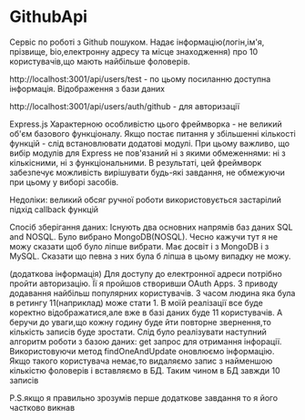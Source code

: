 # GithubApi
Сервіс по роботі з Github пошуком. Надає інформацію(логін,ім'я, прізвище, bio,електронну адресу та місце знаходження)
про 10 користувачів,що мають найбільше фоловерів. 


http://localhost:3001/api/users/test  - по цьому посиланню доступна інформація. Відображення з бази даних

http://localhost:3001/api/users/auth/github - для авторизації 

Express.js 
Характерною особливістю цього фреймворка - не великий об'єм базового функціоналу. Якщо постає питання у збільшенні кількості 
функцій -  слід встановлювати додатові модулі. При цьому важливо, що вибір модулів для Express не пов'язаний ні з якими
обмеженнями: ні з кількісними, ні з функціональними.
В результаті, цей фреймворк забезпечує  можливість вирішувати будь-які завдання, не обмежуючи  при цьому
у виборі засобів.

Недоліки: великий обсяг ручної роботи
          використовується застарілий підхід callback функцій
          
Спосіб зберігання даних: Існують два основних напрямів баз даних SQL and NOSQL. Було вибрано MongoDB(NOSQL). Чесно кажучи тут
я не можу сказати щоб було ліпше вибрати. Має досвіт і з MongoDB і з MySQL. Сказати що певна з них була б ліпша в цьому випадку
не можу.

(додаткова інформація)
Для доступу до електронної адреси потрібно пройти авторизацію. Її я пройшов створивши OAuth Apps. 
З приводу додавання найбільш популярних користувачів. З часом людина яка була в ретингу 11(наприклад) може стати 1. В моїй 
реалізації все буде коректно відображатися,але вже в базі даних буде 11 користувачів. А беручи до уваги,що кожну годину буде
йти повторне звернення,то кількість записів буде зростати. 
Слід було реалізувати наступний алгоритм роботи з базою даних: get запрос для отримання інфорації. Використовуючи метод 
findOneAndUpdate оновлюємо інформацію. Якщо такого користувача немає,то видаляємо запис з найменшою кількістю фоловерів і 
вставляємо в БД. 
Таким чином в БД завжди 10 записів

P.S.якщо я правильно зрозумів перше додаткове завдання то я його частково викнав
